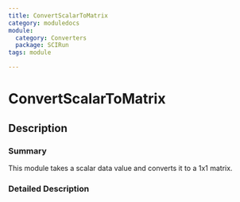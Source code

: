 ```yaml
---
title: ConvertScalarToMatrix
category: moduledocs
module:
  category: Converters
  package: SCIRun
tags: module

---
```




# ConvertScalarToMatrix

## Description

### Summary

This module takes a scalar data value and converts it to a 1x1 matrix. 

### Detailed Description
